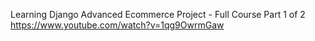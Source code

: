 Learning Django Advanced Ecommerce Project - Full Course Part 1 of 2
https://www.youtube.com/watch?v=1qg9OwrmGaw
